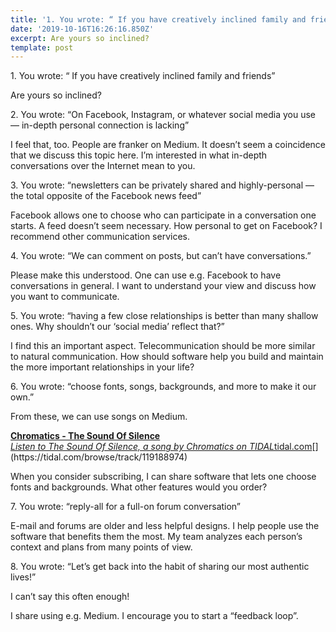 ```yaml
---
title: '1. You wrote: “ If you have creatively inclined family and friends”'
date: '2019-10-16T16:26:16.850Z'
excerpt: Are yours so inclined?
template: post
---
```

1\. You wrote: “ If you have creatively inclined family and friends”

Are yours so inclined?

2\. You wrote: “On Facebook, Instagram, or whatever social media you use — in-depth personal connection is lacking”

I feel that, too. People are franker on Medium. It doesn’t seem a coincidence that we discuss this topic here. I’m interested in what in-depth conversations over the Internet mean to you.

3\. You wrote: “newsletters can be privately shared and highly-personal — the total opposite of the Facebook news feed”

Facebook allows one to choose who can participate in a conversation one starts. A feed doesn’t seem necessary. How personal to get on Facebook? I recommend other communication services.

4\. You wrote: “We can comment on posts, but can’t have conversations.”

Please make this understood. One can use e.g. Facebook to have conversations in general. I want to understand your view and discuss how you want to communicate.

5\. You wrote: “having a few close relationships is better than many shallow ones. Why shouldn’t our ‘social media’ reflect that?”

I find this an important aspect. Telecommunication should be more similar to natural communication. How should software help you build and maintain the more important relationships in your life?

6\. You wrote: “choose fonts, songs, backgrounds, and more to make it our own.”

From these, we can use songs on Medium.

[**Chromatics - The Sound Of Silence**  
*Listen to The Sound Of Silence, a song by Chromatics on TIDAL*tidal.com](https://tidal.com/browse/track/119188974 "https://tidal.com/browse/track/119188974")[](https://tidal.com/browse/track/119188974)

When you consider subscribing, I can share software that lets one choose fonts and backgrounds. What other features would you order?

7\. You wrote: “reply-all for a full-on forum conversation”

E-mail and forums are older and less helpful designs. I help people use the software that benefits them the most. My team analyzes each person’s context and plans from many points of view.

8\. You wrote: “Let’s get back into the habit of sharing our most authentic lives!”

I can’t say this often enough!

I share using e.g. Medium. I encourage you to start a “feedback loop”.
